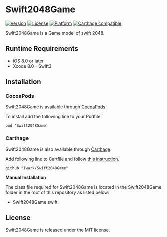 # Swift2048Game

[![Version](https://img.shields.io/cocoapods/v/Swift2048Game.svg?style=flat)](http://cocoapods.org/pods/Swift2048Game)
[![License](https://img.shields.io/cocoapods/l/Swift2048Game.svg?style=flat)](http://cocoapods.org/pods/Swift2048Game)
[![Platform](https://img.shields.io/cocoapods/p/Swift2048Game.svg?style=flat)](http://cocoapods.org/pods/Swift2048Game)
[![Carthage compatible](https://img.shields.io/badge/Carthage-compatible-4BC51D.svg?style=flat)](https://github.com/Carthage/Carthage)

Swift2048Game is a Game model of swift 2048.

## Runtime Requirements

* iOS 8.0 or later
* Xcode 8.0 - Swift3

## Installation

### CocoaPods

Swift2048Game is available through [CocoaPods](http://cocoapods.org).

To install add the following line to your Podfile:

    pod 'Swift2048Game'

### Carthage

Swift2048Game is also available through [Carthage](https://github.com/carthage/carthage).

Add following line to Cartfile and follow [this instruction](https://github.com/carthage/carthage#adding-frameworks-to-an-application).

```
github "Iwark/Swift2048Game"
```

**Manual Installation**

The class file required for Swift2048Game is located in the Swift2048Game folder in the root of this repository as listed below:

* Swift2048Game.swift

## License

Swift2048Game is released under the MIT license.